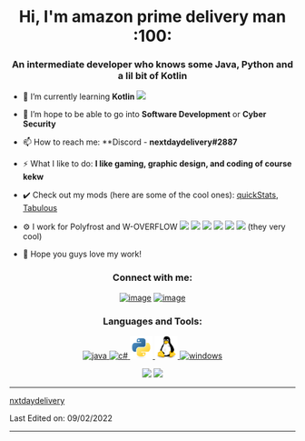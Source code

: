 
<h1 align="center">Hi, I'm amazon prime delivery man :100:</h1>
<h3 align="center">An intermediate developer who knows some Java, Python and a lil bit of Kotlin</h3>

- 🌱 I’m currently learning **Kotlin** <img height=20 src="https://upload.wikimedia.org/wikipedia/commons/3/37/Kotlin_Icon_2021.svg">

- 👯 I’m hope to be able to go into **Software Development** or **Cyber Security**

- 📫 How to reach me: **Discord - **nextdaydelivery#2887**

- ⚡ What I like to do: **I like gaming, graphic design, and coding of course kekw**

- ✔️ Check out my mods (here are some of the cool ones): [quickStats](https://github.com/nxtdaydelivery/quickStats), [Tabulous](https://github.com/W-OVERFLOW/Tabulous)

- ⚙️ I work for Polyfrost and W-OVERFLOW <img height=20 src="https://avatars.githubusercontent.com/u/89405979?s=200&v=4">  <img height=20 src="https://avatars.githubusercontent.com/u/89405979?s=200&v=4">  <img height=20 src="https://avatars.githubusercontent.com/u/89405979?s=200&v=4">  <img height=20 src="https://avatars.githubusercontent.com/u/89405979?s=200&v=4">  <img height=20 src="https://avatars.githubusercontent.com/u/89405979?s=200&v=4">  <img height=20 src="https://avatars.githubusercontent.com/u/89405979?s=200&v=4"> (they very cool)

- 💝 Hope you guys love my work!

<h3 align="center">Connect with me:</h3>
<div align="center">

[![image](https://img.shields.io/badge/Instagram-E4405F?style=for-the-badge&logo=instagram&logoColor=white)](https://www.instagram.com/tempie.gfx/)
[![image](https://img.shields.io/badge/Twitter-1DA1F2?style=for-the-badge&logo=twitter&logoColor=white)](https://twitter.com/im_tempie)
  
</div>

<h3 align="center">Languages and Tools:</h3>

<p align="center"> 
  <a href="https://www.w3schools.com/java/" target="_blank"> 
    <img src="https://raw.githubusercontent.com/jmnote/z-icons/a0040ee40dfc50f40e9ee72e28bae1d24173d557/svg/java.svg" alt="java" width="40" height="40"/> 
  </a> 
  <a href="https://www.w3schools.com/cs/" target="_blank"> 
    <img src="https://raw.githubusercontent.com/jmnote/z-icons/a0040ee40dfc50f40e9ee72e28bae1d24173d557/svg/csharp.svg" alt="c#" width="40" height="40"/> 
  </a> 
  <a href="https://www.python.org" target="_blank"> 
    <img src="https://raw.githubusercontent.com/devicons/devicon/master/icons/python/python-original.svg" alt="python" width="40" height="40"/> 
  </a>  
  <a href="https://www.linux.org/" target="_blank"> 
    <img src="https://raw.githubusercontent.com/devicons/devicon/master/icons/linux/linux-original.svg" alt="linux" width="40" height="40"/> 
  </a> 
  <a href="https://www.microsoft.com/en-gb/software-download/windows10" target="_blank"> 
    <img src="https://raw.githubusercontent.com/gilbarbara/logos/9f0858601cc8543b51c8eea0722dbab4a7c7a1f9/logos/microsoft-windows.svg" alt="windows" width="40" height="40"/> 
  </a> 
</p>

<p align= "center">
  <img height= "150" src="https://github-readme-stats.vercel.app/api?username=nxtdaydelivery&theme=react&show_icons=true&include_all_commits=true" />
  <img height= "150" src="https://github-readme-stats.vercel.app/api/top-langs/?username=nxtdaydelivery&theme=react&layout=compact" />
</p>

------

[nxtdaydelivery](https://github.com/nxtdaydelivery)

Last Edited on: 09/02/2022
****
